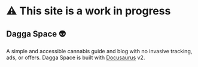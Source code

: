 # ⚠️ This site is a work in progress

## Dagga Space 👽

A simple and accessible cannabis guide and blog with no invasive tracking, ads, or offers. Dagga Space is built with [Docusaurus](https://docusaurus.io/) v2.
